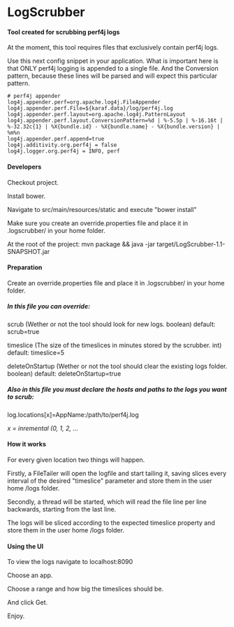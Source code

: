 # LogScrubber

#### Tool created for scrubbing perf4j logs

At the moment, this tool requires files that exclusively contain perf4j logs.

Use this next config snippet in your application.  What is important here is that ONLY perf4j logging is appended to a single file.  And the Conversion pattern, because these lines will be parsed and will expect this particular pattern.

  ```
  # perf4j appender
  log4j.appender.perf=org.apache.log4j.FileAppender
  log4j.appender.perf.File=${karaf.data}/log/perf4j.log
  log4j.appender.perf.layout=org.apache.log4j.PatternLayout
  log4j.appender.perf.layout.ConversionPattern=%d | %-5.5p | %-16.16t | %-32.32c{1} | %X{bundle.id} - %X{bundle.name} - %X{bundle.version} | %m%n
  log4j.appender.perf.append=true
  log4j.additivity.org.perf4j = false
  log4j.logger.org.perf4j = INFO, perf
  ```

#### Developers

Checkout project.

Install bower.

Navigate to src/main/resources/static and execute "bower install"

Make sure you create an override.properties file and place it in .logscrubber/ in your home folder.

At the root of the project: mvn package && java -jar target/LogScrubber-1.1-SNAPSHOT.jar

#### Preparation

Create an override.properties file and place it in .logscrubber/ in your home folder.

##### In this file you can override:

scrub (Wether or not the tool should look for new logs.  boolean)  default: scrub=true 

timeslice (The size of the timeslices in minutes stored by the scrubber.  int)  default: timeslice=5 

deleteOnStartup (Wether or not the tool should clear the existing logs folder.  boolean)  default: deleteOnStartup=true

##### Also in this file you must declare the hosts and paths to the logs you want to scrub:

log.locations[x]=AppName:/path/to/perf4j.log

*x = inremental (0, 1, 2, ...*

#### How it works

For every given location two things will happen.

Firstly, a FileTailer will open the logfile and start tailing it, saving slices every interval of the desired "timeslice" parameter and store them in the user home /logs folder.

Secondly, a thread will be started, which will read the file line per line backwards, starting from the last line.

The logs will be sliced according to the expected timeslice property and store them in the user home /logs folder.

#### Using the UI

To view the logs navigate to localhost:8090

Choose an app.

Choose a range and how big the timeslices should be.

And click Get.

Enjoy.

